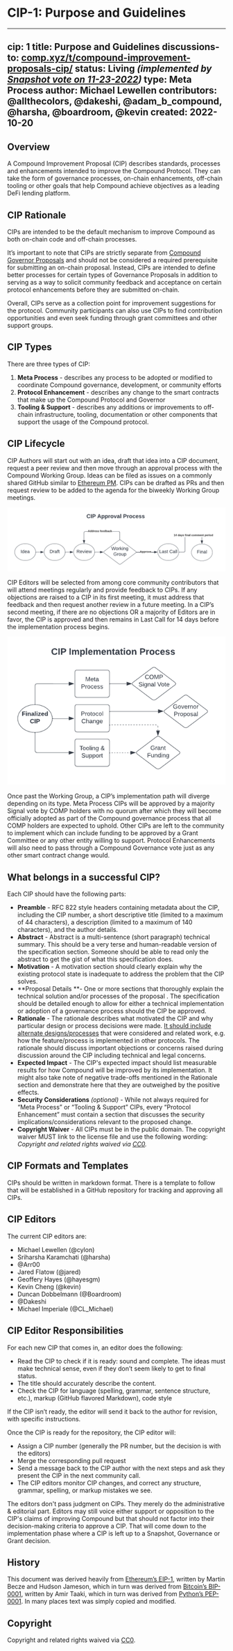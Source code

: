 # CIP-1: Purpose and Guidelines

---
cip: 1
title: Purpose and Guidelines
discussions-to: [comp.xyz/t/compound-improvement-proposals-cip/](https://www.comp.xyz/t/compound-improvement-proposals-cip/)
status: Living _(implemented by [Snapshot vote on 11-23-2022](https://snapshot.org/#/comp-vote.eth/proposal/0xba069fb02f137f75afa954c988994cda0fb6c9eaa1ecc4454325c7948a8cddbd))_
type: Meta Process
author: Michael Lewellen
contributors: @allthecolors, @dakeshi, @adam_b_compound, @harsha, @boardroom, @kevin
created: 2022-10-20
---

## Overview

A Compound Improvement Proposal (CIP) describes standards, processes and enhancements intended to improve the Compound Protocol. They can take the form of governance processes, on-chain enhancements, off-chain tooling or other goals that help Compound achieve objectives as a leading DeFi lending platform.

## CIP Rationale

CIPs are intended to be the default mechanism to improve Compound as both on-chain code and off-chain processes.

It’s important to note that CIPs are strictly separate from [Compound Governor Proposals](https://compound.finance/governance) and should not be considered a required prerequisite for submitting an on-chain proposal. Instead, CIPs are intended to define better processes for certain types of Governance Proposals in addition to serving as a way to solicit community feedback and acceptance on certain protocol enhancements before they are submitted on-chain.

Overall, CIPs serve as a collection point for improvement suggestions for the protocol. Community participants can also use CIPs to find contribution opportunities and even seek funding through grant committees and other support groups.

## CIP Types

There are three types of CIP:

1. **Meta Process** - describes any process to be adopted or modified to coordinate Compound governance, development, or community efforts
2. **Protocol Enhancement** - describes any change to the smart contracts that make up the Compound Protocol and Governor
3. **Tooling & Support** - describes any additions or improvements to off-chain infrastructure, tooling, documentation or other components that support the usage of the Compound protocol.

## CIP Lifecycle

CIP Authors will start out with an idea, draft that idea into a CIP document, request a peer review and then move through an approval process with the Compound Working Group. Ideas can be filed as issues on a commonly shared GitHub similar to [Ethereum PM](https://github.com/ethereum/pm/). CIPs can be drafted as PRs and then request review to be added to the agenda for the biweekly Working Group meetings.

![alt text](../assets/cip-1/cip-approval-process.png)

CIP Editors will be selected from among core community contributors that will attend meetings regularly and provide feedback to CIPs. If any objections are raised to a CIP in its first meeting, it must address that feedback and then request another review in a future meeting. In a CIP’s second meeting, if there are no objections OR a majority of Editors are in favor, the CIP is approved and then remains in Last Call for 14 days before the implementation process begins.

![alt text](../assets/cip-1/cip-implementation-process.png)

Once past the Working Group, a CIP’s implementation path will diverge depending on its type. Meta Process CIPs will be approved by a majority Signal vote by COMP holders with no quorum after which they will become officially adopted as part of the Compound governance process that all COMP holders are expected to uphold. Other CIPs are left to the community to implement which can include funding to be approved by a Grant Committee or any other entity willing to support. Protocol Enhancements will also need to pass through a Compound Governance vote just as any other smart contract change would.

## What belongs in a successful CIP?

Each CIP should have the following parts:

* **Preamble** - RFC 822 style headers containing metadata about the CIP, including the CIP number, a short descriptive title (limited to a maximum of 44 characters), a description (limited to a maximum of 140 characters), and the author details.
* **Abstract** - Abstract is a multi-sentence (short paragraph) technical summary. This should be a very terse and human-readable version of the specification section. Someone should be able to read only the abstract to get the gist of what this specification does.
* **Motivation** - A motivation section should clearly explain why the existing protocol state is inadequate to address the problem that the CIP solves. 
* **Proposal Details **- One or more sections that thoroughly explain the technical solution and/or processes of the proposal . The specification should be detailed enough to allow for either a technical implementation or adoption of a governance process should the CIP be approved.
* **Rationale** - The rationale describes what motivated the CIP and why particular design or process decisions were made. <span style="text-decoration:underline;">It should include alternate designs/processes</span> that were considered and related work, e.g. how the feature/process is implemented in other protocols. The rationale should discuss important objections or concerns raised during discussion around the CIP including technical and legal concerns.
* **Expected Impact** - The CIP's expected impact should list measurable results for how Compound will be improved by its implementation. It might also take note of negative trade-offs mentioned in the Rationale section and demonstrate here that they are outweighed by the positive effects.
* **Security Considerations** _(optional)_ - While not always required for “Meta Process” or “Tooling & Support” CIPs, every “Protocol Enhancement” must contain a section that discusses the security implications/considerations relevant to the proposed change.
* **Copyright Waiver** - All CIPs must be in the public domain. The copyright waiver MUST link to the license file and use the following wording: _Copyright and related rights waived via [CC0](/LICENSE)._

## CIP Formats and Templates

CIPs should be written in markdown format. There is a template to follow that will be established in a GitHub repository for tracking and approving all CIPs.

## CIP Editors

The current CIP editors are:

* Michael Lewellen (@cylon)
* Sriharsha Karamchati (@harsha)
* @Arr00
* Jared Flatow (@jared)
* Geoffery Hayes (@hayesgm)
* Kevin Cheng (@kevin)
* Duncan Dobbelmann (@Boardroom)
* @Dakeshi
* Michael Imperiale (@CL_Michael)

## CIP Editor Responsibilities

For each new CIP that comes in, an editor does the following:

* Read the CIP to check if it is ready: sound and complete. The ideas must make technical sense, even if they don’t seem likely to get to final status.
* The title should accurately describe the content.
* Check the CIP for language (spelling, grammar, sentence structure, etc.), markup (GitHub flavored Markdown), code style

If the CIP isn’t ready, the editor will send it back to the author for revision, with specific instructions.

Once the CIP is ready for the repository, the CIP editor will:

* Assign a CIP number (generally the PR number, but the decision is with the editors)
* Merge the corresponding pull request
* Send a message back to the CIP author with the next steps and ask they present the CIP in the next community call.
* The CIP editors monitor CIP changes, and correct any structure, grammar, spelling, or markup mistakes we see.

The editors don't pass judgment on CIPs. They merely do the administrative & editorial part. Editors may still voice either support or opposition to the CIP's claims of improving Compound but that should not factor into their decision-making criteria to approve a CIP. That will come down to the implementation phase where a CIP is left up to a Snapshot, Governance or Grant decision.

## History

This document was derived heavily from [Ethereum’s EIP-1](https://eips.ethereum.org/EIPS/eip-1), written by Martin Becze and Hudson Jameson, which in turn was derived from [Bitcoin’s BIP-0001](https://github.com/bitcoin/bips), written by Amir Taaki, which in turn was derived from [Python’s PEP-0001](https://peps.python.org/). In many places text was simply copied and modified. 

## Copyright

Copyright and related rights waived via [CC0](https://creativecommons.org/publicdomain/zero/1.0/).
